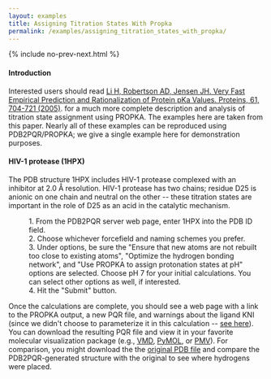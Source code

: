 ```yaml
---
layout: examples
title: Assigning Titration States With Propka
permalink: /examples/assigning_titration_states_with_propka/
---
```



{% include no-prev-next.html %}



#### Introduction

<p>Interested users should read <a target="_blank" href="http://onlinelibrary.wiley.com/doi/10.1002/prot.20660/abstract">Li H, Robertson AD, Jensen JH. Very Fast Empirical Prediction and Rationalization of Protein pKa Values. Proteins, 61, 704-721 (2005)</a>. for a much more complete description and analysis of titration state assignment using PROPKA. The examples here are taken from this paper. Nearly all of these examples can be reproduced using PDB2PQR/PROPKA; we give a single example here for demonstration purposes.</p>

#### HIV-1 protease (1HPX)

The PDB structure 1HPX includes HIV-1 protease complexed with an inhibitor at 2.0 Å resolution. HIV-1 protease has two chains; residue D25 is anionic on one chain and neutral on the other -- these titration states are important in the role of D25 as an acid in the catalytic mechanism.
<dl>
<dd>1. From the PDB2PQR server web page, enter 1HPX into the PDB ID field.</dd>
<dd>2. Choose whichever forcefield and naming schemes you prefer.</dd>
<dd>3. Under options, be sure the "Ensure that new atoms are not rebuilt too close to existing atoms", "Optimize the hydrogen bonding network", and "Use PROPKA to assign protonation states at pH" options are selected. Choose pH 7 for your initial calculations. You can select other options as well, if interested.</dd>
<dd>4. Hit the "Submit" button.</dd>
</dl>

<p>Once the calculations are complete, you should see a web page with a link to the PROPKA output, a new PQR file, and warnings about the ligand KNI (since we didn't choose to parameterize it in this calculation -- <a href="http://pdb2pqr.sourceforge.net/examples/#hiv1lig">see here</a>). You can download the resulting PQR file and view it in your favorite molecular visualization package (e.g., <a href="http://www.ks.uiuc.edu/Research/vmd/%22" target="_blank">VMD</a>, <a target="_blank" href="http://www.pymol.org/">PyMOL</a>, or <a target="_blank" href="http://www.scripps.edu/sanner/python/pmv/index.html">PMV</a>). For comparison, you might download the the <a href="http://www.pdb.org/pdb/explore.do?structureId=1HPX" target="_blank">original PDB file</a> and compare the PDB2PQR-generated structure with the original to see where hydrogens were placed.</p>
